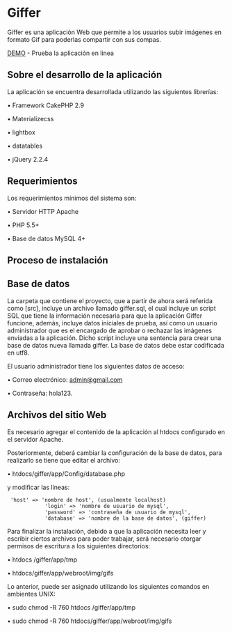# Giffer

Giffer es una aplicación Web que permite a los usuarios subir imágenes en formato Gif para poderlas compartir con sus compas.

[DEMO](http://renedaniel.ga/giffer/) - Prueba la aplicación en linea

## Sobre el desarrollo de la aplicación

La aplicación se encuentra desarrollada utilizando las siguientes librerías: 

•	Framework CakePHP 2.9 

•	Materializecss

•	lightbox

•	datatables

•	jQuery 2.2.4

## Requerimientos

Los requerimientos mínimos del sistema son:

•	Servidor HTTP Apache

•	PHP 5.5+

•	Base de datos MySQL 4+

## Proceso de instalación

## Base de datos

La carpeta que contiene el proyecto, que a partir de ahora será referida como [src], incluye un archivo llamado giffer.sql, el cual incluye un script SQL que tiene la información necesaria para que la aplicación Giffer funcione, además, incluye datos iniciales de prueba, así como un usuario administrador que es el encargado de aprobar o rechazar las imágenes enviadas a la aplicación. Dicho script incluye una sentencia para crear una base de datos nueva llamada giffer. 
La base de datos debe estar codificada en utf8. 

El usuario administrador tiene los siguientes datos de acceso:

•	Correo electrónico: admin@gmail.com

•	Contraseña: hola123.

## Archivos del sitio Web

Es necesario agregar el contenido de la aplicación al htdocs configurado en el servidor Apache.

Posteriormente, deberá cambiar la configuración de la base de datos, para realizarlo se tiene que editar el archivo:

•	htdocs/giffer/app/Config/database.php

y modificar las líneas: 

     'host' => 'nombre de host', (usualmente localhost)
                'login' => 'nombre de usuario de mysql',
                'password' => 'contraseña de usuario de mysql',
                'database' => 'nombre de la base de datos', (giffer)

Para finalizar la instalación, debido a que la aplicación necesita leer y escribir ciertos archivos para poder trabajar, será necesario otorgar permisos de escritura a los siguientes directorios:

•	htdocs /giffer/app/tmp

•	htdocs/giffer/app/webroot/img/gifs

Lo anterior, puede ser asignado utilizando los siguientes comandos en ambientes UNIX:

•	sudo chmod -R 760 htdocs /giffer/app/tmp

•	sudo chmod -R 760 htdocs/giffer/app/webroot/img/gifs
